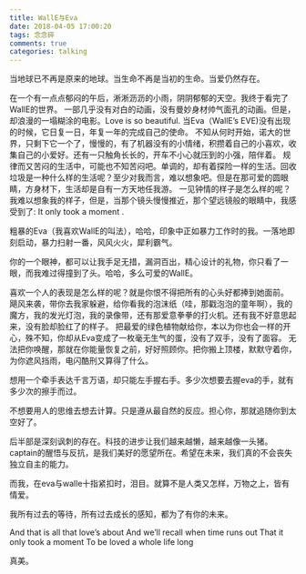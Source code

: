 ```yaml
---
title: WallE与Eva
date: 2018-04-05 17:00:20
tags: 念念碎
comments: true
categories: talking
---
```


当地球已不再是原来的地球。当生命不再是当初的生命。当爱仍然存在。

在一个有一点点郁闷的午后，淅淅沥沥的小雨，阴阴郁郁的天空。我终于看完了WallE的世界。
一部几乎没有对白的动画，没有曼妙身材帅气面孔的动画。但是，却浪漫的一塌糊涂的电影。Love is so beautiful.
当Eva（WallE’s EVE)没有出现的时候，它日复一日，年复一年的完成自己的使命。
不知从何时开始，诺大的世界，只剩下它一个了，慢慢的，有了机器没有的小情绪，积攒着自己的小喜欢，收集自己的小爱好。还有一只触角长长的，开车不小心就压到的小强，陪伴着。
规律而又苦闷的生活中，可能也不知苦闷吧。单调的，却有着探险一样的生活。回收垃圾是一种什么样的生活呢？至少对我而言，难以想象吧。但是在那可爱的圆眼睛，方身材下，生活却是自有一方天地任我游。
一见钟情的样子是怎么样的呢？我难以想象我的样子，但是，当那个镜头慢慢推近，那个望远镜般的眼睛中，我感受到了: It only took a moment .

粗暴的Eva（我喜欢WallE的叫法），哈哈，印象中正如暴力工作时的我。一落地即刻启动，暴力扫射一番，风风火火，犀利霸气。

你的一个眼神，都可以让我手足无措，漏洞百出，精心设计的礼物，你只看了一眼，而我难过得撞到了头。哈哈，多么可爱的WallE。

喜欢一个人的表现是怎么样的呢？就是你恨不得把所有的心头好都捧到她面前。
飓风来袭，带你去我家躲避，给你看我的泡沫纸（哇，那戳泡泡的童年啊），我的魔方，我的发光灯泡，我的录像带，还有那爱意拳拳的打火机。还有我不好意思起来，没有脸却脸红了的样子。
把最爱的绿色植物献给你，本以为你也会一样的开心，殊不知，你却从Eva变成了一枚毫无生气的蛋，没有了双手，没有了面容。
无法把你唤醒，那就在你能量恢复之前，好好照顾你。把你搬上顶楼，默默守着你，为你遮风挡雨，电闪酷刑又算得了什么。


想用一个牵手表达千言万语，却只能左手握右手。多少次想要去握eva的手，就有多少次的擦手而过。

不想要用人的思维去想去计算。只是遵从最自然的反应。担心你，那就追随你到太空好了。

后半部是深刻讽刺的存在。科技的进步让我们越来越懒，越来越像一头猪。captain的醒悟与反抗，是我们美好的愿望所在。希望在未来，我们真的不会丧失独立自主的能力。

而我，在eva与walle十指紧扣时，泪目。就算不是人类又怎样，万物之上，皆有情爱。

我所有过去的等待，所有过去成长的感知，都为了有你的未来。

And that is all that love’s about
And we’ll recall when time runs out
That it only took a moment
To be loved a whole life long

真美。


